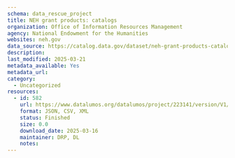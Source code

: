 ```yaml
---
schema: data_rescue_project 
title: NEH grant products: catalogs
organization: Office of Information Resources Management
agency: National Endowment for the Humanities
websites: neh.gov
data_source: https://catalog.data.gov/dataset/neh-grant-products-catalogs
description: 
last_modified: 2025-03-21
metadata_available: Yes
metadata_url: 
category:
  - Uncategorized
resources:
  - id: 582
    url: https://www.datalumos.org/datalumos/project/223141/version/V1/view
    format: JSON, CSV, XML
    status: Finished
    size: 0.0
    download_date: 2025-03-16
    maintainer: DRP, DL
    notes: 
---
```

